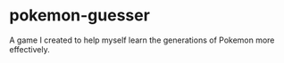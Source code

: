 # pokemon-guesser
A game I created to help myself learn the generations of Pokemon more effectively. 
